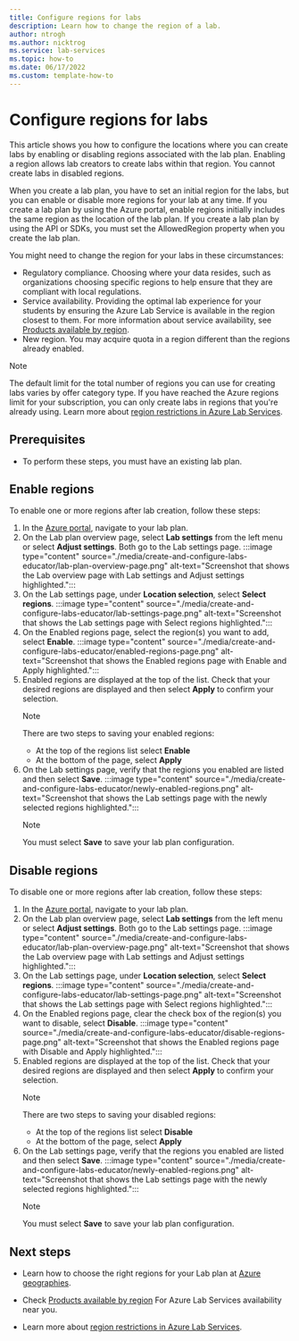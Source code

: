 ```yaml
---
title: Configure regions for labs
description: Learn how to change the region of a lab. 
author: ntrogh
ms.author: nicktrog
ms.service: lab-services
ms.topic: how-to 
ms.date: 06/17/2022
ms.custom: template-how-to 
---
```


# Configure regions for labs

This article shows you how to configure the locations where you can create labs by enabling or disabling regions associated with the lab plan. Enabling a region allows lab creators to create labs within that region. You cannot create labs in disabled regions. 

When you create a lab plan, you have to set an initial region for the labs, but you can enable or disable more regions for your lab at any time. If you create a lab plan by using the Azure portal, enable regions initially includes the same region as the location of the lab plan. If you create a lab plan by using the API or SDKs, you must set the AllowedRegion property when you create the lab plan. 

You might need to change the region for your labs in these circumstances:
- Regulatory compliance. Choosing where your data resides, such as organizations choosing specific regions to help ensure that they are compliant with local regulations. 
- Service availability. Providing the optimal lab experience for your students by ensuring the Azure Lab Service is available in the region closest to them. For more information about service availability, see [Products available by region](https://azure.microsoft.com/global-infrastructure/services/?products=lab-services).
- New region. You may acquire quota in a region different than the regions already enabled.

> [!NOTE]
> The default limit for the total number of regions you can use for creating labs varies by offer category type. If you have reached the Azure regions limit for your subscription, you can only create labs in regions that you're already using.
> Learn more about [region restrictions in Azure Lab Services](./capacity-limits.md#azure-region-restrictions).

## Prerequisites

- To perform these steps, you must have an existing lab plan.

## Enable regions

To enable one or more regions after lab creation, follow these steps:

1. In the [Azure portal](https://portal.azure.com), navigate to your lab plan.
1. On the Lab plan overview page, select **Lab settings** from the left menu or select **Adjust settings**. Both go to the Lab settings page.
   :::image type="content" source="./media/create-and-configure-labs-educator/lab-plan-overview-page.png" alt-text="Screenshot that shows the Lab overview page with Lab settings and Adjust settings highlighted.":::
1. On the Lab settings page, under **Location selection**, select **Select regions**.
   :::image type="content" source="./media/create-and-configure-labs-educator/lab-settings-page.png" alt-text="Screenshot that shows the Lab settings page with Select regions highlighted.":::
1. On the Enabled regions page, select the region(s) you want to add, select **Enable**.
   :::image type="content" source="./media/create-and-configure-labs-educator/enabled-regions-page.png" alt-text="Screenshot that shows the Enabled regions page with Enable and Apply highlighted.":::
1. Enabled regions are displayed at the top of the list. Check that your desired regions are displayed and then select **Apply** to confirm your selection.
   > [!NOTE]
   > There are two steps to saving your enabled regions: 
   > - At the top of the regions list select **Enable**
   > - At the bottom of the page, select **Apply** 
1. On the Lab settings page, verify that the regions you enabled are listed and then select **Save**. 
   :::image type="content" source="./media/create-and-configure-labs-educator/newly-enabled-regions.png" alt-text="Screenshot that shows the Lab settings page with the newly selected regions highlighted.":::
   > [!NOTE]
   > You must select **Save** to save your lab plan configuration. 

## Disable regions 

To disable one or more regions after lab creation, follow these steps:

1. In the [Azure portal](https://portal.azure.com), navigate to your lab plan.
1. On the Lab plan overview page, select **Lab settings** from the left menu or select **Adjust settings**. Both go to the Lab settings page.
   :::image type="content" source="./media/create-and-configure-labs-educator/lab-plan-overview-page.png" alt-text="Screenshot that shows the Lab overview page with Lab settings and Adjust settings highlighted.":::
1. On the Lab settings page, under **Location selection**, select **Select regions**.
   :::image type="content" source="./media/create-and-configure-labs-educator/lab-settings-page.png" alt-text="Screenshot that shows the Lab settings page with Select regions highlighted.":::
1. On the Enabled regions page, clear the check box of the region(s) you want to disable, select **Disable**.
   :::image type="content" source="./media/create-and-configure-labs-educator/disable-regions-page.png" alt-text="Screenshot that shows the Enabled regions page with Disable and Apply highlighted.":::
1. Enabled regions are displayed at the top of the list. Check that your desired regions are displayed and then select **Apply** to confirm your selection.
   > [!NOTE]
   > There are two steps to saving your disabled regions: 
   > - At the top of the regions list select **Disable**
   > - At the bottom of the page, select **Apply** 
1. On the Lab settings page, verify that the regions you enabled are listed and then select **Save**. 
   :::image type="content" source="./media/create-and-configure-labs-educator/newly-enabled-regions.png" alt-text="Screenshot that shows the Lab settings page with the newly selected regions highlighted.":::
   > [!NOTE]
   > You must select **Save** to save your lab plan configuration. 

## Next steps

- Learn how to choose the right regions for your Lab plan at [Azure geographies](https://azure.microsoft.com/global-infrastructure/geographies/#overview).

- Check [Products available by region](https://azure.microsoft.com/global-infrastructure/services/?products=lab-services) For Azure Lab Services availability near you.

- Learn more about [region restrictions in Azure Lab Services](./capacity-limits.md#azure-region-restrictions).
